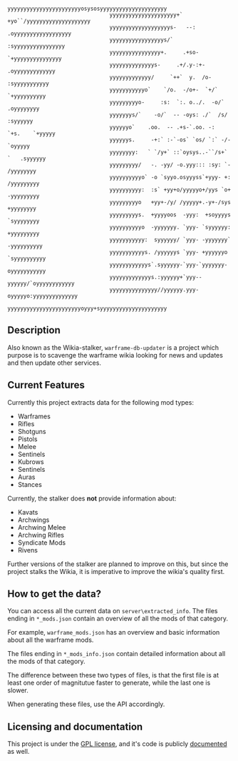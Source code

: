                                     yyyyyyyyyyyyyyyyyyyyyyyosysosyyyyyyyyyyyyyyyyyyyyy
                                    yyyyyyyyyyyyyyyyyyyyy+` +yo``/yyyyyyyyyyyyyyyyyyyy
                                    yyyyyyyyyyyyyyyyyyys-   --:   .oyyyyyyyyyyyyyyyyyy
                                    yyyyyyyyyyyyyyyyys/`            :syyyyyyyyyyyyyyyy
                                    yyyyyyyyyyyyyyyy+.     .+so-     `+yyyyyyyyyyyyyyy
                                    yyyyyyyyyyyyyys-     .+/.y-:+-     .oyyyyyyyyyyyyy
                                    yyyyyyyyyyyyy/     `++`  y.  /o-     :syyyyyyyyyyy
                                    yyyyyyyyyyyo`    `/o.  -/o+-  `+/`    `+yyyyyyyyyy
                                    yyyyyyyyyo-     :s:  `:. o../.  -o/`    .oyyyyyyyy
                                    yyyyyyys/`    -o/`  -- -oys: ./`  /s/     :syyyyyy
                                    yyyyyyo`    .oo.  -- .+s-`.oo. -:  `+s.    `+yyyyy
                                    yyyyyys.     -+:` :-`-os` `os/ `:` -/-     `oyyyyy
                                    yyyyyyyy:   ` `/y+` ::`oysys..-``/s+` `   .syyyyyy
                                    yyyyyyyyy/   -. -yy/ -o.yyy::: :sy: `-   /yyyyyyyy
                                    yyyyyyyyyyo` -o `syyo.osyyyss`+yyy- +:  /yyyyyyyyy
                                    yyyyyyyyyy:  :s` +yy+o/yyyyyo+/yys `o+  -yyyyyyyyy
                                    yyyyyyyyyo   +yy+-/y/ /yyyyy+.-y+-/sys   +yyyyyyyy
                                    yyyyyyyyys.  +yyyyoos  -yyy:  +soyyyys  `syyyyyyyy
                                    yyyyyyyyyyo  -yyyyyyy. `yyy- `syyyyyy:  +yyyyyyyyy
                                    yyyyyyyyyyy:  syyyyyy/ `yyy- -yyyyyyy` -yyyyyyyyyy
                                    yyyyyyyyyyys. /yyyyyys `yyy- +yyyyyyo `syyyyyyyyyy
                                    yyyyyyyyyyyys`.syyyyyy-`yyy-`yyyyyyy- oyyyyyyyyyyy
                                    yyyyyyyyyyyyys.:yyyyyy+`yyy--yyyyyy/`oyyyyyyyyyyyy
                                    yyyyyyyyyyyyyyy//yyyyyy.yyy-oyyyyyo:yyyyyyyyyyyyyy
                                    yyyyyyyyyyyyyyyyyyyyyyyoyyy+syyyyyyyyyyyyyyyyyyyyy

    
Description
----------
Also known as the Wikia-stalker, `warframe-db-updater` is a project which 
purpose is to scavenge the warframe wikia looking for news and updates and then 
update other services. 

Current Features
-----------------
Currently this project extracts data for the following mod types:

 - Warframes
 - Rifles
 - Shotguns
 - Pistols
 - Melee 
 - Sentinels
 - Kubrows
 - Sentinels
 - Auras
 - Stances

Currently, the stalker does **not** provide information about:
 
 - Kavats
 - Archwings
 - Archwing Melee
 - Archwing Rifles
 - Syndicate Mods
 - Rivens

Further versions of the stalker are planned to improve on this, but since the 
project stalks the Wikia, it is imperative to improve the wikia's quality first.

How to get the data?
-------------------
You can access all the current data on `server\extracted_info`. The files 
ending in `*_mods.json` contain an overview of all the mods of that category. 

For example, `warframe_mods.json` has an overview and basic information about 
all the warframe mods. 

The files ending in `*_mods_info.json` contain detailed information about all 
the mods of that category. 

The difference between these two types of files, is that the first file is at 
least one order of magnitutue faster to generate, while the last one is slower. 

When generating these files, use the API accordingly. 

Licensing and documentation
--------------------------

This project is under the [GPL license](https://en.wikipedia.org/wiki/GNU_General_Public_License), 
 and it's code is publicly [documented](https://fl4m3ph03n1x.github.io/warframe-db-updater/) as well.


